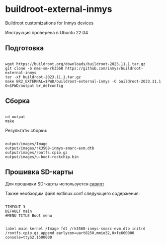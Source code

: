 # buildroot-external-inmys
Buildroot customizations for Inmys devices

Инструкция проверена в Ubuntu 22.04

## Подготовка

<code>
wget https://buildroot.org/downloads/buildroot-2023.11.1.tar.gz
git clone -b nms-sm-rk3568 https://github.com/inmys/buildroot-external-inmys
tar -xf buildroot-2023.11.1.tar.gz
make BR2_EXTERNAL=$PWD/buildroot-external-inmys -C buildroot-2023.11.1 O=$PWD/output br_defconfig
</code>

## Сборка 

<code>
cd output
make
</code>

Результаты сборки: 

<code>
output/images/Image
output/images/rk3568-inmys-smarc-evm.dtb
output/images/rootfs.cpio.gz
output/images/u-boot-rockchip.bin
</code>

## Прошивка SD-карты

Для прошивки SD-карты используется [скрипт](./burn_sd.sh)

Также необходим файл extlinux.conf следующего содержения:

<code>
TIMEOUT 3
DEFAULT main
#MENU TITLE Boot menu

label main
        kernel /Image
        fdt /rk3568-inmys-smarc-evm.dtb
        initrd /rootfs.cpio.gz
        append earlycon=uart8250,mmio32,0xfe660000 console=ttyS2,1500000
</code>
